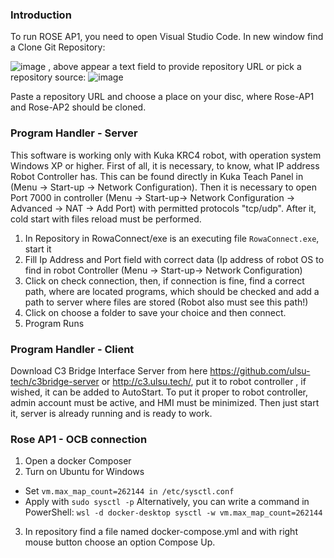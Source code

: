 ### Introduction

To run ROSE AP1, you need to open Visual Studio Code. In new window find a Clone Git Repository:

![image](https://user-images.githubusercontent.com/103100980/192727858-c6e1cf64-cf61-4a95-b996-c79961e3c1d4.png)
 , above appear a text field to provide repository URL or pick a repository source:  ![image](https://user-images.githubusercontent.com/103100980/192727886-d1a71517-39b9-4646-83de-6058d0113e1b.png)

Paste a repository URL and choose a place on your disc, where Rose-AP1 and Rose-AP2 should be cloned. 

 
### Program Handler - Server


This software is working only with Kuka KRC4 robot, with operation system Windows XP or higher. First of all, it is necessary, to know, what IP address Robot Controller has. This can be found directly in Kuka Teach Panel in (Menu -> Start-up -> Network Configuration). Then it is necessary to open Port 7000 in controller (Menu -> Start-up-> Network Configuration -> Advanced -> NAT -> Add Port) with permitted protocols "tcp/udp". After it, cold start with files reload must be performed.

1.	In Repository in RowaConnect/exe is an executing file ```RowaConnect.exe```, start it
2.	Fill Ip Address and Port field with correct data (Ip address of robot OS to find in robot Controller (Menu -> Start-up-> Network Configuration)
3.	Click on check connection, then, if connection is fine, find a correct path, where are located programs, which should be checked and add a path to server where files are stored (Robot also must see this path!)
4.	Click on choose a folder to save your choice and then connect.
5.	Program Runs


### Program Handler - Client

Download C3 Bridge Interface Server from here https://github.com/ulsu-tech/c3bridge-server or http://c3.ulsu.tech/, put it to robot controller , if wished, it can be added to AutoStart. To put it proper to robot controller, admin account must be active, and HMI must be minimized. Then just start it, server is already running and is ready to work.


### Rose AP1 - OCB connection 

1.	Open a docker Composer
2.	Turn on Ubuntu for Windows 
-	Set ```vm.max_map_count=262144 in /etc/sysctl.conf```
-	Apply with ```sudo sysctl -p```
Alternatively, you can write a command in PowerShell: 
```wsl -d docker-desktop sysctl -w vm.max_map_count=262144```
3.	In repository find a file named docker-compose.yml and with right mouse button choose an option Compose Up.
